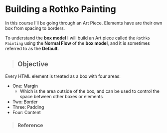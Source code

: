 # Building a Rothko Painting

In this course I'll be going through an Art Piece. Elements have are their own box from spacing to borders. 

To understand the **box model** I will build an Art piece called the `Rothko Painting` using the **Normal Flow** of the **box model**, and it is sometimes referred to as the **Default**.

> ## Objective
Every HTML element is treated as a box with four areas:
- One: Margin
    - Which is the area outside of the box, and can be used to control the space between other boxes or elements
- Two: Border
- Three: Padding
- Four: Content

> ### Reference